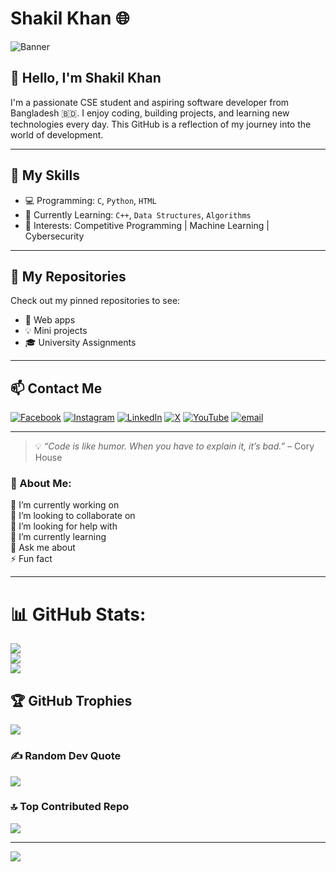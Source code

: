 # Shakil Khan 🌐

![Banner](https://raw.githubusercontent.com/your-shakil1815/your-repo-name/main/assets/banner.jpg)

## 👋 Hello, I'm Shakil Khan

I'm a passionate CSE student and aspiring software developer from Bangladesh 🇧🇩. I enjoy coding, building projects, and learning new technologies every day. This GitHub is a reflection of my journey into the world of development.

---

## 🔧 My Skills

- 💻 Programming: `C`, `Python`, `HTML`
- 🧠 Currently Learning: `C++`, `Data Structures`, `Algorithms`
- 🧪 Interests: Competitive Programming | Machine Learning | Cybersecurity

---

## 📁 My Repositories

Check out my pinned repositories to see:
- 🚀 Web apps
- 💡 Mini projects
- 🎓 University Assignments

---

## 📫 Contact Me

[![Facebook](https://img.shields.io/badge/Facebook-%231877F2.svg?logo=Facebook&logoColor=white)](https://facebook.com/shakil1815) [![Instagram](https://img.shields.io/badge/Instagram-%23E4405F.svg?logo=Instagram&logoColor=white)](https://instagram.com/Shakil_1815) [![LinkedIn](https://img.shields.io/badge/LinkedIn-%230077B5.svg?logo=linkedin&logoColor=white)](https://linkedin.com/in/Shakil1815) [![X](https://img.shields.io/badge/X-black.svg?logo=X&logoColor=white)](https://x.com/Shakil_khan029) [![YouTube](https://img.shields.io/badge/YouTube-%23FF0000.svg?logo=YouTube&logoColor=white)](https://youtube.com/@https://youtube.com/@socchar029?si=xzRCFcdfIIuYB_hR) [![email](https://img.shields.io/badge/Email-D14836?logo=gmail&logoColor=white)](mailto:shakil029ahmed@gmail.com) 

---

> 💡 *“Code is like humor. When you have to explain it, it’s bad.”* – Cory House
### 💫 About Me:
🔭 I’m currently working on<br>👯 I’m looking to collaborate on<br>🤝 I’m looking for help with<br>🌱 I’m currently learning<br>💬 Ask me about<br>⚡ Fun fact

---

# 📊 GitHub Stats:
![](https://github-readme-stats.vercel.app/api?username=Shakil1815&theme=buefy&hide_border=false&include_all_commits=true&count_private=true)<br/>
![](https://nirzak-streak-stats.vercel.app/?user=Shakil1815&theme=buefy&hide_border=false)<br/>
![](https://github-readme-stats.vercel.app/api/top-langs/?username=Shakil1815&theme=buefy&hide_border=false&include_all_commits=true&count_private=true&layout=compact)

## 🏆 GitHub Trophies
![](https://github-profile-trophy.vercel.app/?username=Shakil1815&theme=radical&no-frame=false&no-bg=true&margin-w=4)

### ✍️ Random Dev Quote
![](https://quotes-github-readme.vercel.app/api?type=vetical&theme=gruvbox)

### 🔝 Top Contributed Repo
![](https://github-contributor-stats.vercel.app/api?username=Shakil1815&limit=5&theme=shades-of-purple&combine_all_yearly_contributions=true)

---
[![](https://visitcount.itsvg.in/api?id=Shakil1815&icon=1&color=4)](https://visitcount.itsvg.in)

<!-- Proudly created with GPRM ( https://gprm.itsvg.in ) -->
